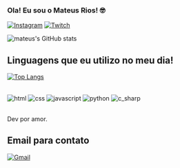 
### Ola! Eu sou o Mateus Rios! 🤓

[![Instagram](https://img.shields.io/badge/Instagram-E4405F?style=for-the-badge&logo=instagram&logoColor=white)](https://www.instagram.com/m4tt_xx/) [![Twitch](https://img.shields.io/badge/Twitch-9146FF?style=for-the-badge&logo=twitch&logoColor=white)](https://www.twitch.tv/lastyzinhu)

![mateus's GitHub stats](https://github-readme-stats.vercel.app/api?username=l4styy&show_icons=true&theme=dracula)

## Linguagens que eu utilizo no meu dia!

[![Top Langs](https://github-readme-stats.vercel.app/api/top-langs/?username=l4styy&hide_progress=true)](https://github.com/anuraghazra/github-readme-stats)

<div style="display: inline_block"><br/>
 <img align="center" alt="html" src="https://img.shields.io/badge/HTML-239120?style=for-the-badge&logo=html5&logoColor=white">
 <img align="center" alt="css" src="https://img.shields.io/badge/CSS-239120?&style=for-the-badge&logo=css3&logoColor=white">
 <img align="center" alt="javascript" src="https://img.shields.io/badge/JavaScript-323330?style=for-the-badge&logo=javascript&logoColor=F7DF1E">
 <img align="center" alt="python" src="https://img.shields.io/badge/Python-14354C?style=for-the-badge&logo=python&logoColor=white">
 <img align="center" alt="c_sharp" src="https://img.shields.io/badge/C%23-239120?style=for-the-badge&logo=c-sharp&logoColor=white">
<div><br/>

Dev por amor.

## Email para contato
[![Gmail](https://img.shields.io/badge/Gmail-D14836?style=for-the-badge&logo=gmail&logoColor=white)](https://mail.google.com/mail/u/1/#inbox)
